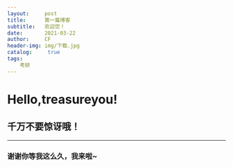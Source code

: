 ```yaml
---
layout:     post
title:      第一篇博客
subtitle:   欢迎您！
date:       2021-03-22
author:     CF
header-img: img/下载.jpg
catalog: 	 true
tags:
    考研
---
```






# Hello,treasureyou!

## 千万不要惊讶哦！





---



### 谢谢你等我这么久，我来啦~
